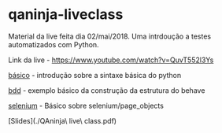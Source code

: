 # qaninja-liveclass

Material da live feita dia 02/mai/2018. Uma intrdoução a testes automatizados com Python.

Link da live - https://www.youtube.com/watch?v=QuvT552l3Ys

[básico](./basico) - introdução sobre a sintaxe básica do python

[bdd](./bdd) - exemplo básico da construção da estrutura do behave

[selenium](./selenium_exemplos) - Básico sobre selenium/page_objects

[Slides](./QAninja\ live\ class.pdf)
